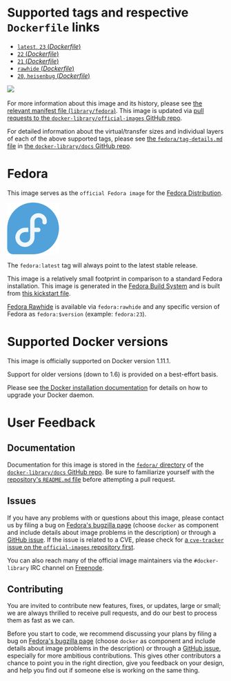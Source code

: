 # Supported tags and respective `Dockerfile` links

-	[`latest`, `23` (*Dockerfile*)](https://github.com/fedora-cloud/docker-brew-fedora/blob/39d5e72640cefb5e6923afd255dd51a2eb06e146/Dockerfile)
-	[`22` (*Dockerfile*)](https://github.com/fedora-cloud/docker-brew-fedora/blob/bccd42bf4e9102ef10eff372488167948fdd0430/Dockerfile)
-	[`21` (*Dockerfile*)](https://github.com/fedora-cloud/docker-brew-fedora/blob/e32493b9601c3535cd6e0d0a8ff61d8fa95afb83/Dockerfile)
-	[`rawhide` (*Dockerfile*)](https://github.com/fedora-cloud/docker-brew-fedora/blob/d5c60b14647267a280a56cc71c6630d8df61644b/Dockerfile)
-	[`20`, `heisenbug` (*Dockerfile*)](https://github.com/fedora-cloud/docker-brew-fedora/blob/10ada29063147fde9e39190f4c2344b6e6e659e6/Dockerfile)

[![](https://badge.imagelayers.io/fedora:latest.svg)](https://imagelayers.io/?images=fedora:latest,fedora:22,fedora:21,fedora:rawhide,fedora:20)

For more information about this image and its history, please see [the relevant manifest file (`library/fedora`)](https://github.com/docker-library/official-images/blob/master/library/fedora). This image is updated via [pull requests to the `docker-library/official-images` GitHub repo](https://github.com/docker-library/official-images/pulls?q=label%3Alibrary%2Ffedora).

For detailed information about the virtual/transfer sizes and individual layers of each of the above supported tags, please see [the `fedora/tag-details.md` file](https://github.com/docker-library/docs/blob/master/fedora/tag-details.md) in [the `docker-library/docs` GitHub repo](https://github.com/docker-library/docs).

# Fedora

This image serves as the `official Fedora image` for the [Fedora Distribution](https://getfedora.org/).

![logo](https://raw.githubusercontent.com/docker-library/docs/b449be7df57e9ed9086bb5821bfb5d6cdc5d67a4/fedora/logo.png)

The `fedora:latest` tag will always point to the latest stable release.

This image is a relatively small footprint in comparison to a standard Fedora installation. This image is generated in the [Fedora Build System](http://koji.fedoraproject.org/koji/) and is built from [this kickstart file](https://git.fedorahosted.org/cgit/spin-kickstarts.git/tree/fedora-docker-base.ks).

[Fedora Rawhide](https://fedoraproject.org/wiki/Releases/Rawhide) is available via `fedora:rawhide` and any specific version of Fedora as `fedora:$version` (example: `fedora:23`).

# Supported Docker versions

This image is officially supported on Docker version 1.11.1.

Support for older versions (down to 1.6) is provided on a best-effort basis.

Please see [the Docker installation documentation](https://docs.docker.com/installation/) for details on how to upgrade your Docker daemon.

# User Feedback

## Documentation

Documentation for this image is stored in the [`fedora/` directory](https://github.com/docker-library/docs/tree/master/fedora) of the [`docker-library/docs` GitHub repo](https://github.com/docker-library/docs). Be sure to familiarize yourself with the [repository's `README.md` file](https://github.com/docker-library/docs/blob/master/README.md) before attempting a pull request.

## Issues

If you have any problems with or questions about this image, please contact us by filing a bug on [Fedora's bugzilla page](https://bugzilla.redhat.com/enter_bug.cgi?product=Fedora) (choose `docker` as component and include details about image problems in the description) or through a [GitHub issue](https://github.com/lsm5/docker-brew-fedora/issues). If the issue is related to a CVE, please check for [a `cve-tracker` issue on the `official-images` repository first](https://github.com/docker-library/official-images/issues?q=label%3Acve-tracker).

You can also reach many of the official image maintainers via the `#docker-library` IRC channel on [Freenode](https://freenode.net).

## Contributing

You are invited to contribute new features, fixes, or updates, large or small; we are always thrilled to receive pull requests, and do our best to process them as fast as we can.

Before you start to code, we recommend discussing your plans by filing a bug on [Fedora's bugzilla page](https://bugzilla.redhat.com/enter_bug.cgi?product=Fedora) (choose `docker` as component and include details about image problems in the description) or through a [GitHub issue](https://github.com/lsm5/docker-brew-fedora/issues), especially for more ambitious contributions. This gives other contributors a chance to point you in the right direction, give you feedback on your design, and help you find out if someone else is working on the same thing.
